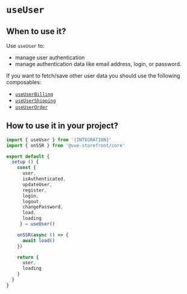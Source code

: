 # `useUser`

## When to use it?

Use `useUser` to:
- manage user authentication
- manage authentication data like email address, login, or password.

If you want to fetch/save other user data you should use the following composables:
- [`useUserBilling`](./use-user-billing.md)
- [`useUserShipping`](./use-user-shipping.md)
- [`useUserOrder`](./use-user-order.md)

## How to use it in your project?

```js
import { useUser } from '{INTEGRATION}'
import { onSSR } from '@vue-storefront/core'

export default {
  setup () {
    const {
      user,
      isAuthenticated,
      updateUser,
      register,
      login,
      logout,
      changePassword,
      load,
      loading
     } = useUser()

    onSSR(async () => {
      await load()
    })

    return {
      user,
      loading
    }
  }
}
```
